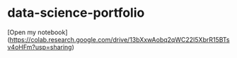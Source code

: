 # data-science-portfolio

[Open my notebook] (https://colab.research.google.com/drive/13bXxwAobq2qWC22I5XbrR15BTsv4oHFm?usp=sharing)
